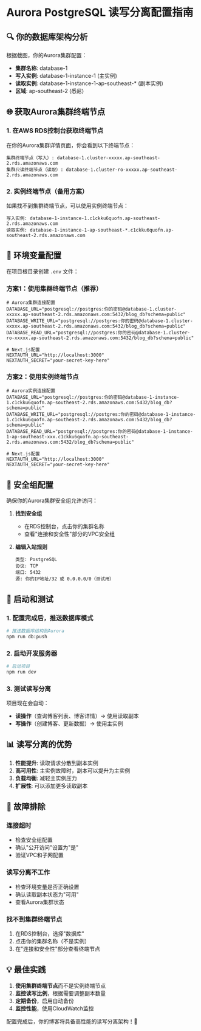 # Aurora PostgreSQL 读写分离配置指南

## 🔍 你的数据库架构分析

根据截图，你的Aurora集群配置：
- **集群名称**: database-1
- **写入实例**: database-1-instance-1 (主实例)
- **读取实例**: database-1-instance-1-ap-southeast-* (副本实例)
- **区域**: ap-southeast-2 (悉尼)

## 🌐 获取Aurora集群终端节点

### 1. 在AWS RDS控制台获取终端节点

在你的Aurora集群详情页面，你会看到以下终端节点：

```
集群终端节点（写入）: database-1.cluster-xxxxx.ap-southeast-2.rds.amazonaws.com
集群只读终端节点（读取）: database-1.cluster-ro-xxxxx.ap-southeast-2.rds.amazonaws.com
```

### 2. 实例终端节点（备用方案）

如果找不到集群终端节点，可以使用实例终端节点：
```
写入实例: database-1-instance-1.c1ckku6quofn.ap-southeast-2.rds.amazonaws.com
读取实例: database-1-instance-1-ap-southeast-*.c1ckku6quofn.ap-southeast-2.rds.amazonaws.com
```

## 🔧 环境变量配置

在项目根目录创建 `.env` 文件：

### 方案1：使用集群终端节点（推荐）

```env
# Aurora集群连接配置
DATABASE_URL="postgresql://postgres:你的密码@database-1.cluster-xxxxx.ap-southeast-2.rds.amazonaws.com:5432/blog_db?schema=public"
DATABASE_WRITE_URL="postgresql://postgres:你的密码@database-1.cluster-xxxxx.ap-southeast-2.rds.amazonaws.com:5432/blog_db?schema=public"
DATABASE_READ_URL="postgresql://postgres:你的密码@database-1.cluster-ro-xxxxx.ap-southeast-2.rds.amazonaws.com:5432/blog_db?schema=public"

# Next.js配置
NEXTAUTH_URL="http://localhost:3000"
NEXTAUTH_SECRET="your-secret-key-here"
```

### 方案2：使用实例终端节点

```env
# Aurora实例连接配置
DATABASE_URL="postgresql://postgres:你的密码@database-1-instance-1.c1ckku6quofn.ap-southeast-2.rds.amazonaws.com:5432/blog_db?schema=public"
DATABASE_WRITE_URL="postgresql://postgres:你的密码@database-1-instance-1.c1ckku6quofn.ap-southeast-2.rds.amazonaws.com:5432/blog_db?schema=public"
DATABASE_READ_URL="postgresql://postgres:你的密码@database-1-instance-1-ap-southeast-xxx.c1ckku6quofn.ap-southeast-2.rds.amazonaws.com:5432/blog_db?schema=public"

# Next.js配置
NEXTAUTH_URL="http://localhost:3000"
NEXTAUTH_SECRET="your-secret-key-here"
```

## 🔐 安全组配置

确保你的Aurora集群安全组允许访问：

1. **找到安全组**
   - 在RDS控制台，点击你的集群名称
   - 查看"连接和安全性"部分的VPC安全组

2. **编辑入站规则**
   ```
   类型: PostgreSQL
   协议: TCP
   端口: 5432
   源: 你的IP地址/32 或 0.0.0.0/0（测试用）
   ```

## 🚀 启动和测试

### 1. 配置完成后，推送数据库模式

```bash
# 推送数据库结构到Aurora
npm run db:push
```

### 2. 启动开发服务器

```bash
# 启动项目
npm run dev
```

### 3. 测试读写分离

项目现在会自动：
- **读操作**（查询博客列表、博客详情）→ 使用读取副本
- **写操作**（创建博客、更新数据）→ 使用主实例

## 📊 读写分离的优势

1. **性能提升**: 读取请求分散到副本实例
2. **高可用性**: 主实例故障时，副本可以提升为主实例
3. **负载均衡**: 减轻主实例压力
4. **扩展性**: 可以添加更多读取副本

## 🔧 故障排除

### 连接超时
- 检查安全组配置
- 确认"公开访问"设置为"是"
- 验证VPC和子网配置

### 读写分离不工作
- 检查环境变量是否正确设置
- 确认读取副本状态为"可用"
- 查看Aurora集群状态

### 找不到集群终端节点
1. 在RDS控制台，选择"数据库"
2. 点击你的集群名称（不是实例）
3. 在"连接和安全性"部分查看终端节点

## 💡 最佳实践

1. **使用集群终端节点**而不是实例终端节点
2. **监控读写比例**，根据需要调整副本数量
3. **定期备份**，启用自动备份
4. **监控性能**，使用CloudWatch监控

配置完成后，你的博客将具备高性能的读写分离架构！🎉 